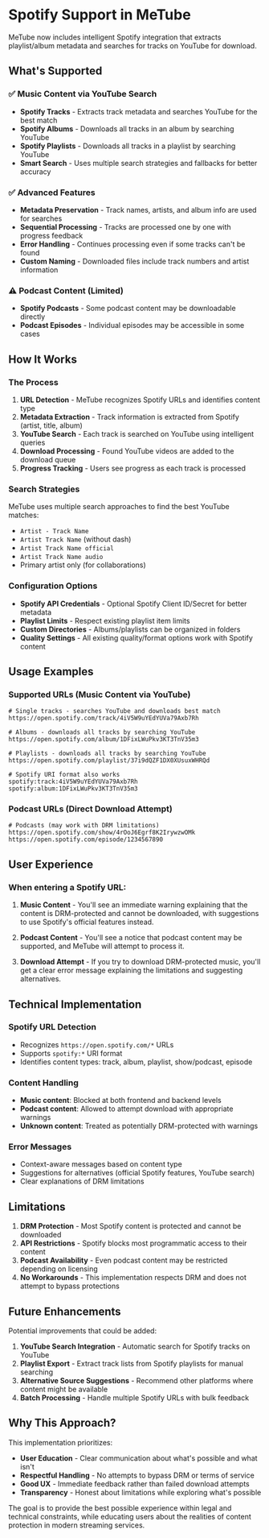 # Spotify Support in MeTube

MeTube now includes intelligent Spotify integration that extracts playlist/album metadata and searches for tracks on YouTube for download.

## What's Supported

### ✅ Music Content via YouTube Search
- **Spotify Tracks** - Extracts track metadata and searches YouTube for the best match
- **Spotify Albums** - Downloads all tracks in an album by searching YouTube
- **Spotify Playlists** - Downloads all tracks in a playlist by searching YouTube
- **Smart Search** - Uses multiple search strategies and fallbacks for better accuracy

### ✅ Advanced Features
- **Metadata Preservation** - Track names, artists, and album info are used for searches
- **Sequential Processing** - Tracks are processed one by one with progress feedback
- **Error Handling** - Continues processing even if some tracks can't be found
- **Custom Naming** - Downloaded files include track numbers and artist information

### ⚠️ Podcast Content (Limited)
- **Spotify Podcasts** - Some podcast content may be downloadable directly
- **Podcast Episodes** - Individual episodes may be accessible in some cases

## How It Works

### The Process
1. **URL Detection** - MeTube recognizes Spotify URLs and identifies content type
2. **Metadata Extraction** - Track information is extracted from Spotify (artist, title, album)
3. **YouTube Search** - Each track is searched on YouTube using intelligent queries
4. **Download Processing** - Found YouTube videos are added to the download queue
5. **Progress Tracking** - Users see progress as each track is processed

### Search Strategies
MeTube uses multiple search approaches to find the best YouTube matches:
- `Artist - Track Name`
- `Artist Track Name` (without dash)
- `Artist Track Name official`
- `Artist Track Name audio`
- Primary artist only (for collaborations)

### Configuration Options
- **Spotify API Credentials** - Optional Spotify Client ID/Secret for better metadata
- **Playlist Limits** - Respect existing playlist item limits
- **Custom Directories** - Albums/playlists can be organized in folders
- **Quality Settings** - All existing quality/format options work with Spotify content

## Usage Examples

### Supported URLs (Music Content via YouTube)
```
# Single tracks - searches YouTube and downloads best match
https://open.spotify.com/track/4iV5W9uYEdYUVa79Axb7Rh

# Albums - downloads all tracks by searching YouTube
https://open.spotify.com/album/1DFixLWuPkv3KT3TnV35m3

# Playlists - downloads all tracks by searching YouTube  
https://open.spotify.com/playlist/37i9dQZF1DX0XUsuxWHRQd

# Spotify URI format also works
spotify:track:4iV5W9uYEdYUVa79Axb7Rh
spotify:album:1DFixLWuPkv3KT3TnV35m3
```

### Podcast URLs (Direct Download Attempt)
```
# Podcasts (may work with DRM limitations)
https://open.spotify.com/show/4rOoJ6Egrf8K2IrywzwOMk
https://open.spotify.com/episode/1234567890
```

## User Experience

### When entering a Spotify URL:

1. **Music Content** - You'll see an immediate warning explaining that the content is DRM-protected and cannot be downloaded, with suggestions to use Spotify's official features instead.

2. **Podcast Content** - You'll see a notice that podcast content may be supported, and MeTube will attempt to process it.

3. **Download Attempt** - If you try to download DRM-protected music, you'll get a clear error message explaining the limitations and suggesting alternatives.

## Technical Implementation

### Spotify URL Detection
- Recognizes `https://open.spotify.com/*` URLs
- Supports `spotify:*` URI format
- Identifies content types: track, album, playlist, show/podcast, episode

### Content Handling
- **Music content**: Blocked at both frontend and backend levels
- **Podcast content**: Allowed to attempt download with appropriate warnings
- **Unknown content**: Treated as potentially DRM-protected with warnings

### Error Messages
- Context-aware messages based on content type
- Suggestions for alternatives (official Spotify features, YouTube search)
- Clear explanations of DRM limitations

## Limitations

1. **DRM Protection** - Most Spotify content is protected and cannot be downloaded
2. **API Restrictions** - Spotify blocks most programmatic access to their content
3. **Podcast Availability** - Even podcast content may be restricted depending on licensing
4. **No Workarounds** - This implementation respects DRM and does not attempt to bypass protections

## Future Enhancements

Potential improvements that could be added:

1. **YouTube Search Integration** - Automatic search for Spotify tracks on YouTube
2. **Playlist Export** - Extract track lists from Spotify playlists for manual searching
3. **Alternative Source Suggestions** - Recommend other platforms where content might be available
4. **Batch Processing** - Handle multiple Spotify URLs with bulk feedback

## Why This Approach?

This implementation prioritizes:
- **User Education** - Clear communication about what's possible and what isn't
- **Respectful Handling** - No attempts to bypass DRM or terms of service
- **Good UX** - Immediate feedback rather than failed download attempts
- **Transparency** - Honest about limitations while exploring what's possible

The goal is to provide the best possible experience within legal and technical constraints, while educating users about the realities of content protection in modern streaming services.